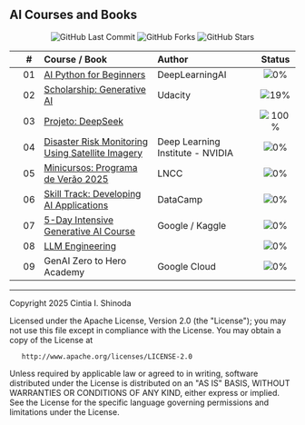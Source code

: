 ## AI Courses and Books

<p align="center">
  <img src="https://img.shields.io/github/last-commit/cintia-shinoda/ai" alt="GitHub Last Commit" />
  <img src="https://img.shields.io/github/forks/cintia-shinoda/ai" alt="GitHub Forks" />
  <img src="https://img.shields.io/github/stars/cintia-shinoda/ai" alt="GitHub Stars" />
</p>

|  | # | Course / Book | Author | Status |
|:---:|:---:|:---|:---|:---:|
|  | 01 | [AI Python for Beginners](https://github.com/cintia-shinoda/ai/tree/main/01-AI-Python-Beginners) | DeepLearningAI | ![0%](https://geps.dev/progress/0) |
|  | 02 | [Scholarship: Generative AI](https://github.com/cintia-shinoda/ai/tree/main/02-Udacity-GenAI) | Udacity | ![19%](https://geps.dev/progress/19) |
|  | 03 | [Projeto: DeepSeek](https://github.com/cintia-shinoda/ai/tree/main/03-Chat-DeepSeek) |  | ![100%](https://geps.dev/progress/100) |  
|  | 04 | [Disaster Risk Monitoring Using Satellite Imagery](https://github.com/cintia-shinoda/ai/tree/main/04-Disaster-Risk-Monitoring) | Deep Learning Institute - NVIDIA | ![0%](https://geps.dev/progress/0) |
|  | 05 | [Minicursos: Programa de Verão 2025](https://github.com/cintia-shinoda/ai/tree/main/05-LNCC-Programa-Verao-2025) | LNCC | ![0%](https://geps.dev/progress/0) |
|  | 06 | [Skill Track: Developing AI Applications](https://github.com/cintia-shinoda/ai/tree/main/06-Developing-AI-Apps) | DataCamp | ![0%](https://geps.dev/progress/0) |
| | 07 | [5-Day Intensive Generative AI Course](https://github.com/cintia-shinoda/ai/tree/main/07-5-Day-GenAI-Course) | Google / Kaggle | ![0%](https://geps.dev/progress/0) |
|  | 08 | [LLM Engineering](https://github.com/cintia-shinoda/ai/tree/main/08-LLM-Engineering) |  | ![0%](https://geps.dev/progress/0) |
|  | 09 | GenAI Zero to Hero Academy | Google Cloud | ![0%](https://geps.dev/progress/0) |

<!-- |  | 1 | [Become an AI Developer Code-Along Series](https://github.com/cintia-shinoda/ai/tree/master/1-Become-AI-Dev) | DataCamp | ![0%](https://progress-bar.dev/0) |
|  | 2 | Formação OpenAI e Python: crie ferramentas poderosas e chatbots inteligentes com as APIs da OpenAI | Alura | ![0%](https://progress-bar.dev/0) |
|  | 3 | Bootcamp: IA Generativa com AWS | trybe | ![9%](https://progress-bar.dev/9) |
|  | 4 | Introduction to ChatGPT | DataCamp | ![0%](https://progress-bar.dev/0) | -->


---

Copyright 2025 Cintia I. Shinoda

   Licensed under the Apache License, Version 2.0 (the "License");
   you may not use this file except in compliance with the License.
   You may obtain a copy of the License at

       http://www.apache.org/licenses/LICENSE-2.0

   Unless required by applicable law or agreed to in writing, software
   distributed under the License is distributed on an "AS IS" BASIS,
   WITHOUT WARRANTIES OR CONDITIONS OF ANY KIND, either express or implied.
   See the License for the specific language governing permissions and
   limitations under the License.